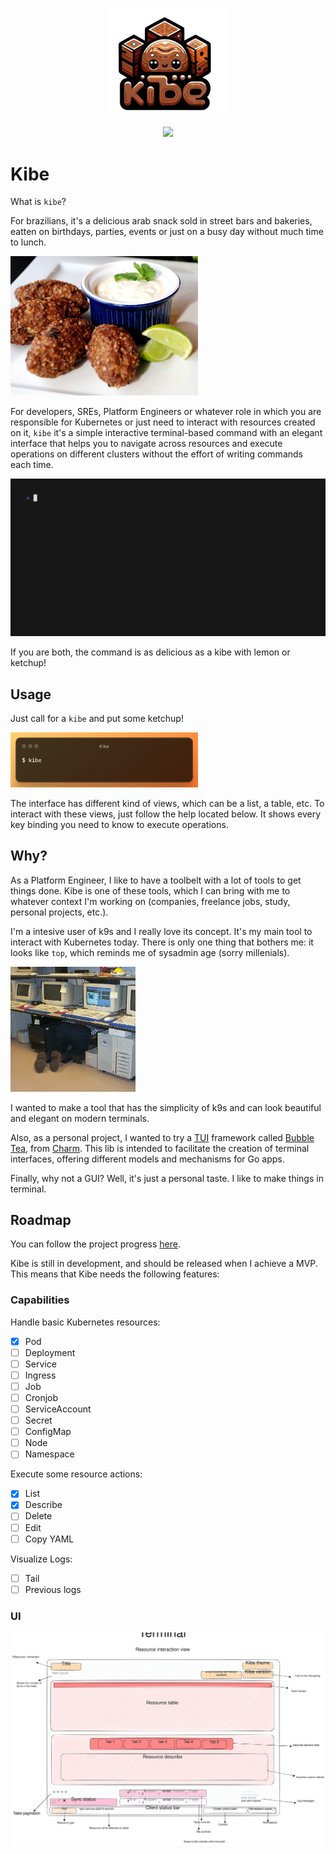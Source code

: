 
<p align="center"><img src="assets/kibe_logo.png" alt="drawing" width="190" style="vertical-align:middle"/></a></p>

<p align="center"><img src="https://img.shields.io/badge/development_status-alpha-pink?style=flat-square" /></a></p>

# Kibe

What is `kibe`? 

For brazilians, it's a delicious arab snack sold in street bars and bakeries, eatten on birthdays, parties, events or just on a busy day without much time to lunch.  

<img src="assets/kibe_real.jpeg" alt="drawing" width="300"/>

For developers, SREs, Platform Engineers or whatever role in which you are responsible for Kubernetes or just need to interact with resources created on it, `kibe` it's a simple interactive terminal-based command with an elegant interface that helps you to navigate across resources and execute operations on different clusters without the effort of writing commands each time.

<img src="assets/kibe_usage.gif" alt="drawing" width="600"/>

If you are both, the command is as delicious as a kibe with lemon or ketchup!  

## Usage

Just call for a `kibe` and put some ketchup!

<img src="assets/kibe_command.png" alt="drawing" width="300"/>

The interface has different kind of views, which can be a list, a table, etc. To interact with these views, just follow the help located below. It shows every key binding you need to know to execute operations.


## Why?

As a Platform Engineer, I like to have a toolbelt with a lot of tools to get things done. Kibe is one of these tools, which I can bring with me to whatever context I'm working on (companies, freelance jobs, study, personal projects, etc.).

I'm a intesive user of k9s and I really love its concept. It's my main tool to interact with Kubernetes today. There is only one thing that bothers me: it looks like `top`, which reminds me of sysadmin age (sorry millenials). 

<img src="assets/sysadmin.jpeg" alt="drawing" width="200" height="200"/>

I wanted to make a tool that has the simplicity of k9s and can look beautiful and elegant on modern terminals.  

Also, as a personal project, I wanted to try a [TUI](https://en.wikipedia.org/wiki/Text-based_user_interface) framework called [Bubble Tea](https://github.com/charmbracelet/bubbletea), from [Charm](https://charm.sh/). This lib is intended to facilitate the creation of terminal interfaces, offering different models and mechanisms for Go apps.  

Finally, why not a GUI? Well, it's just a personal taste. I like to make things in terminal.

## Roadmap

You can follow the project progress [here](https://github.com/users/momarques/projects/1).

Kibe is still in development, and should be released when I achieve a MVP. This means that Kibe needs the following features:

### Capabilities

Handle basic Kubernetes resources:

- [x] Pod
- [ ] Deployment
- [ ] Service
- [ ] Ingress
- [ ] Job
- [ ] Cronjob
- [ ] ServiceAccount
- [ ] Secret
- [ ] ConfigMap
- [ ] Node
- [ ] Namespace

Execute some resource actions:

- [x] List
- [x] Describe
- [ ] Delete
- [ ] Edit
- [ ] Copy YAML

Visualize Logs:

- [ ] Tail
- [ ] Previous logs

### UI

<img src="assets/kibe_ui.svg">